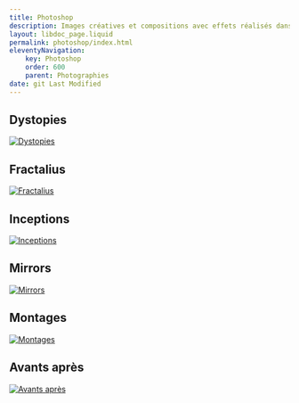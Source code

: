 ```yaml
---
title: Photoshop
description: Images créatives et compositions avec effets réalisés dans Photoshop
layout: libdoc_page.liquid
permalink: photoshop/index.html
eleventyNavigation:
    key: Photoshop
    order: 600
    parent: Photographies
date: git Last Modified
---
```


## Dystopies

[![Dystopies](/sources/photoshop/Le_Lac_Annecy_Jour_Apres_IMG_9969_IMG_9975.jpg)](/content/photographies/photoshop/dystopies/photoshop-dystopies.md "Images créatives dystopiques")

## Fractalius

[![Fractalius](/sources/photoshop/Peroline_la_Panthere_de_Ceylan_IMG_1339.jpg)](/content/photographies/photoshop/fractalius/photoshop-fractalius.md "Images créatives composées avec un effet fractale")

## Inceptions

[![Inceptions](/sources/photoshop/inceptions/inceptions-29.jpg)](/content/photographies/photoshop/inceptions/photoshop-inceptions.md "Images créatives avec un effet de retournement")

## Mirrors

[![Mirrors](/sources/photoshop/mirrors/creatures/creatures-66.jpg)](/content/photographies/photoshop/mirrors/photoshop-mirrors.md "Images créatives réalisées à l’aide d’un effet mirroir")

## Montages

[![Montages](/sources/photoshop/IMG_3093.jpg)](/content/photographies/photoshop/photo-montages/photoshop-montages.md "Compositions photo créative diverses réalisées dans Photoshop") 

## Avants après

[![Avants après](/sources/photoshop/avants-apres/guepard.jpg)](/content/photographies/photoshop/avants-apres/avants-apres.md "Série de résultats avant et après traitements dans Photoshop") 